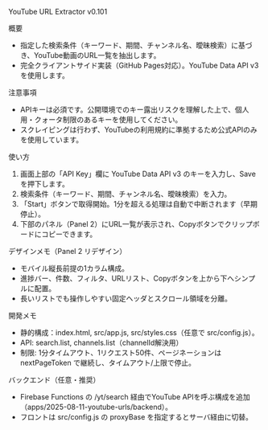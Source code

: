 YouTube URL Extractor v0.101

概要
- 指定した検索条件（キーワード、期間、チャンネル名、曖昧検索）に基づき、YouTube動画のURL一覧を抽出します。
- 完全クライアントサイド実装（GitHub Pages対応）。YouTube Data API v3 を使用します。

注意事項
- APIキーは必須です。公開環境でのキー露出リスクを理解した上で、個人用・クォータ制限のあるキーを使用してください。
- スクレイピングは行わず、YouTubeの利用規約に準拠するため公式APIのみを使用しています。

使い方
1) 画面上部の「API Key」欄に YouTube Data API v3 のキーを入力し、Save を押下します。
2) 検索条件（キーワード、期間、チャンネル名、曖昧検索）を入力。
3) 「Start」ボタンで取得開始。1分を超える処理は自動で中断されます（早期停止）。
4) 下部のパネル（Panel 2）にURL一覧が表示され、Copyボタンでクリップボードにコピーできます。

デザインメモ（Panel 2 リデザイン）
- モバイル縦長前提の1カラム構成。
- 進捗バー、件数、フィルタ、URLリスト、Copyボタンを上から下へシンプルに配置。
- 長いリストでも操作しやすい固定ヘッダとスクロール領域を分離。

開発メモ
- 静的構成：index.html, src/app.js, src/styles.css（任意で src/config.js）。
- API: search.list, channels.list（channelId解決用）
- 制限: 1分タイムアウト、1リクエスト50件、ページネーションは nextPageToken で継続し、タイムアウト/上限で停止。

バックエンド（任意・推奨）
- Firebase Functions の /yt/search 経由でYouTube APIを呼ぶ構成を追加（apps/2025-08-11-youtube-urls/backend）。
- フロントは src/config.js の proxyBase を指定するとサーバ経由に切替。
